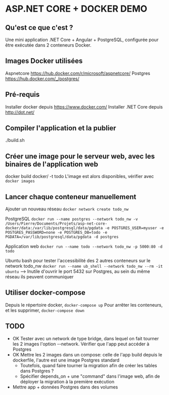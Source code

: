 # ASP.NET CORE + DOCKER DEMO

## Qu'est ce que c'est ?

Une mini application .NET Core + Angular + PostgreSQL, configurée pour être exécutée dans 2 conteneurs Docker.

## Images Docker utilisées

Aspnetcore https://hub.docker.com/r/microsoft/aspnetcore/
Postgres https://hub.docker.com/_/postgres/

## Pré-requis
Installer docker depuis https://www.docker.com/
Installer .NET Core depuis http://dot.net/

## Compiler l'application et la publier
./build.sh

## Créer une image pour le serveur web, avec les binaires de l'application web
docker build docker/ -t todo
L'image est alors disponibles, vérifier avec `docker images`

## Lancer chaque conteneur manuellement

Ajouter un nouveau réseau
`docker network create todo_nw`

PostgreSQL
`docker run --name postgres --network todo_nw -v /Users/Pierre/Documents/Projets/asp-net-core-docker/data:/var/lib/postgresql/data/pgdata -e POSTGRES_USER=myuser -e POSTGRES_PASSWORD=none -e POSTGRES_DB=todo -e PGDATA=/var/lib/postgresql/data/pgdata -d postgres`

Application web
`docker run --name todo --network todo_nw -p 5000:80 -d todo`

Ubuntu bash pour tester l'accessibilité des 2 autres conteneurs sur le network todo_nw
`docker run --name ub_shell --network todo_nw --rm -it ubuntu`
--> Inutile d'ouvrir le port 5432 sur Postgres, au sein du même réseau ils peuvent communiquer

## Utiliser docker-compose
Depuis le répertoire docker, `docker-compose up`
Pour arrêter les conteneurs, et les supprimer, `docker-compose down`

## TODO
- OK Tester avec un network de type bridge, dans lequel on fait tourner les 2 images l'option --network. Vérifier que l'app peut accéder à Postgres
- OK Mettre les 2 images dans un compose: celle de l'app build depuis le dockerfile, l'autre est une image Postgres standard
    - Toutefois, quand faire tourner la migration afin de créer les tables dans Postgres ?
    - Spécifier depends_on + une "command" dans l'image web, afin de déployer la migration à la première exécution
- Mettre app + données Postgres dans des volumes